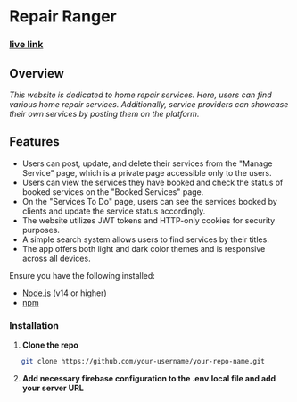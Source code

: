# Repair Ranger 
### [live link](https://repairrangers.vercel.app/)

## Overview
*This website is dedicated to home repair services. Here, users can find various home repair services. Additionally, service providers can showcase their own services by posting them on the platform.*

## Features
- Users can post, update, and delete their services from the "Manage Service" page, which is a private page accessible only to the users. 
- Users can view the services they have booked and check the status of booked services on the "Booked Services" page.
- On the "Services To Do" page, users can see the services booked by clients and update the service status accordingly.
- The website utilizes JWT tokens and HTTP-only cookies for security purposes.
- A simple search system allows users to find services by their titles.
- The app offers both light and dark color themes and is responsive across all devices.


Ensure you have the following installed:
- [Node.js](https://nodejs.org/) (v14 or higher)
- [npm](https://www.npmjs.com/)

### Installation

1. **Clone the repo**
```sh
   git clone https://github.com/your-username/your-repo-name.git
 ```
2. **Add necessary firebase configuration to the .env.local file and add your server URL**
